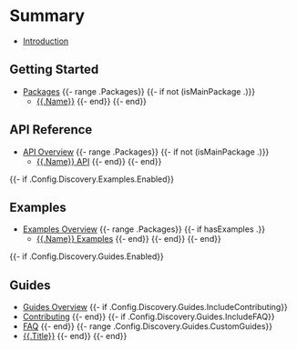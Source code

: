 # Summary

- [Introduction](README.md)

## Getting Started

- [Packages](packages/README.md)
  {{- range .Packages}}
  {{- if not (isMainPackage .)}}
  - [{{.Name}}](packages/{{.Name}}.md)
    {{- end}}
    {{- end}}

## API Reference

- [API Overview](api-reference/README.md)
  {{- range .Packages}}
  {{- if not (isMainPackage .)}}
  - [{{.Name}} API](api-reference/{{.Name}}.md)
    {{- end}}
    {{- end}}

{{- if .Config.Discovery.Examples.Enabled}}

## Examples

- [Examples Overview](examples/README.md)
  {{- range .Packages}}
  {{- if hasExamples .}}
  - [{{.Name}} Examples](examples/{{.Name}}/README.md)
    {{- end}}
    {{- end}}
    {{- end}}

{{- if .Config.Discovery.Guides.Enabled}}

## Guides

- [Guides Overview](guides/README.md)
  {{- if .Config.Discovery.Guides.IncludeContributing}}
- [Contributing](guides/contributing.md)
  {{- end}}
  {{- if .Config.Discovery.Guides.IncludeFAQ}}
- [FAQ](guides/faq.md)
  {{- end}}
  {{- range .Config.Discovery.Guides.CustomGuides}}
- [{{.Title}}](guides/{{.Name}}.md)
  {{- end}}
  {{- end}}
